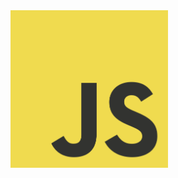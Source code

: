 <img src="/images/javascript.png">

<script type="speaker-notes">
~ 30 seconds

- Talk heavy on JavaScript.
- JavaScript is the open web programming language.
- At the moment it's not ideal for building large applications.
- BUT, we have had tools for a long time to fix it.
- AND, ES6 (the next version) is right around the corner, you can start using
  some of it's featureset today with transpilers.
</script>

<style scoped>
  @host {
    background: #F0DB4F;
    text-align: center;
  }

  img {
    border: none;
    width: 50%;
  }
</style>

